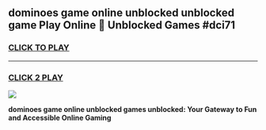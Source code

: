 
## dominoes game online unblocked unblocked game Play Online 👋 Unblocked Games #dci71
<h3>
<a href="https://premium.freeplayer.one?title=dominoes_game_online_unblocked&ref=21F">CLICK TO PLAY</a></h3>
<hr>

<h3>
<a href="https://premium.freeplayer.one?title=dominoes_game_online_unblocked&ref=21F">CLICK 2 PLAY</a>
  
</h3>

<a href="https://premium.freeplayer.one?title=dominoes_game_online_unblocked&ref=21F/"><img src="https://clearcache.store/games.png"></a>


**dominoes game online unblocked games unblocked: Your Gateway to Fun and Accessible Online Gaming**
